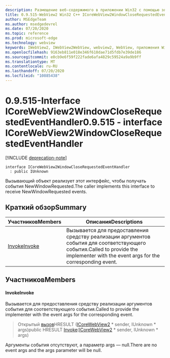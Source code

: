 ```yaml
---
description: Размещение веб-содержимого в приложении Win32 с помощью элемента управления Microsoft Edge WebView2
title: 0.9.515-WebView2 Win32 C++ ICoreWebView2WindowCloseRequestedEventHandler
author: MSEdgeTeam
ms.author: msedgedevrel
ms.date: 07/20/2020
ms.topic: reference
ms.prod: microsoft-edge
ms.technology: webview
keywords: IWebView2, IWebView2WebView, webview2, WebView, приложения Win32, Win32, EDGE, ICoreWebView2, ICoreWebView2Controller, элемент управления "веб-браузер", HTML Edge
ms.openlocfilehash: 9163eb811e018e346f610dae71d5fdb7e39de186
ms.sourcegitcommit: e0cb9e6f59f222fade6afa4829c59524a9a9b9ff
ms.translationtype: MT
ms.contentlocale: ru-RU
ms.lasthandoff: 07/20/2020
ms.locfileid: "10885438"
---
```

# <span data-ttu-id="95f27-104">0.9.515-Interface ICoreWebView2WindowCloseRequestedEventHandler</span><span class="sxs-lookup"><span data-stu-id="95f27-104">0.9.515 - interface ICoreWebView2WindowCloseRequestedEventHandler</span></span> 

[!INCLUDE [deprecation-note](../../includes/deprecation-note.md)]

```
interface ICoreWebView2WindowCloseRequestedEventHandler
  : public IUnknown
```

<span data-ttu-id="95f27-105">Вызывающий объект реализует этот интерфейс, чтобы получать события NewWindowRequested.</span><span class="sxs-lookup"><span data-stu-id="95f27-105">The caller implements this interface to receive NewWindowRequested events.</span></span>

## <span data-ttu-id="95f27-106">Краткий обзор</span><span class="sxs-lookup"><span data-stu-id="95f27-106">Summary</span></span>

 <span data-ttu-id="95f27-107">Участников</span><span class="sxs-lookup"><span data-stu-id="95f27-107">Members</span></span>                        | <span data-ttu-id="95f27-108">Описания</span><span class="sxs-lookup"><span data-stu-id="95f27-108">Descriptions</span></span>
--------------------------------|---------------------------------------------
[<span data-ttu-id="95f27-109">Invoke</span><span class="sxs-lookup"><span data-stu-id="95f27-109">Invoke</span></span>](#invoke) | <span data-ttu-id="95f27-110">Вызывается для предоставления средству реализации аргументов события для соответствующего события.</span><span class="sxs-lookup"><span data-stu-id="95f27-110">Called to provide the implementer with the event args for the corresponding event.</span></span>

## <span data-ttu-id="95f27-111">Участников</span><span class="sxs-lookup"><span data-stu-id="95f27-111">Members</span></span>

#### <span data-ttu-id="95f27-112">Invoke</span><span class="sxs-lookup"><span data-stu-id="95f27-112">Invoke</span></span> 

<span data-ttu-id="95f27-113">Вызывается для предоставления средству реализации аргументов события для соответствующего события.</span><span class="sxs-lookup"><span data-stu-id="95f27-113">Called to provide the implementer with the event args for the corresponding event.</span></span>

> <span data-ttu-id="95f27-114">Открытый [вызов](#invoke)HRESULT ([ICoreWebView2](icorewebview2.md) \* sender, IUnknown \* args)</span><span class="sxs-lookup"><span data-stu-id="95f27-114">public HRESULT [Invoke](#invoke)([ICoreWebView2](icorewebview2.md) \* sender, IUnknown \* args)</span></span>

<span data-ttu-id="95f27-115">Аргументы события отсутствуют, а параметр args — null.</span><span class="sxs-lookup"><span data-stu-id="95f27-115">There are no event args and the args parameter will be null.</span></span>


